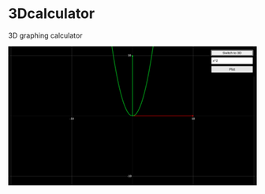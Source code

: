 # 3Dcalculator
3D graphing calculator 

![2D X^2](https://raw.githubusercontent.com/martenzo7/3Dcalculator/refs/heads/main/screenshots/2d_x%5E2.png)
